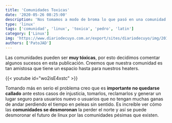 ```yaml
---
title: 'Comunidades Toxicas'
date: '2020-05-26 08:25:00'
description: 'Nos tomamos a modo de broma lo que pasó en una comunidad para poder reflexionar sobre Toxicidad.'
type: 'linux'
tags: ['comunidad', 'linux', 'toxica', 'pedro', 'latin']
category: ['Linux']
img: 'https://www.diariodecuyo.com.ar/export/sites/diariodecuyo/img/2019/11/19/toxicos.jpg_2063720366.jpg'
authors: ['PatoJAD']
---
```


Las comunidades pueden ser **muy tóxicas**, por esto decidimos comentar algunos sucesos en esta publicación. Creemos que nuestra comunidad es tan amistosa que tiene un espacio hasta para nuestros heaters.

{{< youtube id="wo2isE4xstc" >}}

Tomando más en serio el problema creo que es **importante no quedarse callado** ante estos casos de injusticia, tomarlos, reclamarlos y generar un lugar seguro para usuarios nuevo o usuarios que no tengan muchas ganas de andar perdiendo el tiempo en peleas sin sentido. Es increíble ver cómo las **comunidades se desmoronan** la perder el norte y así se puede desmoronar el futuro de linux por las comunidades pésimas que existen.
